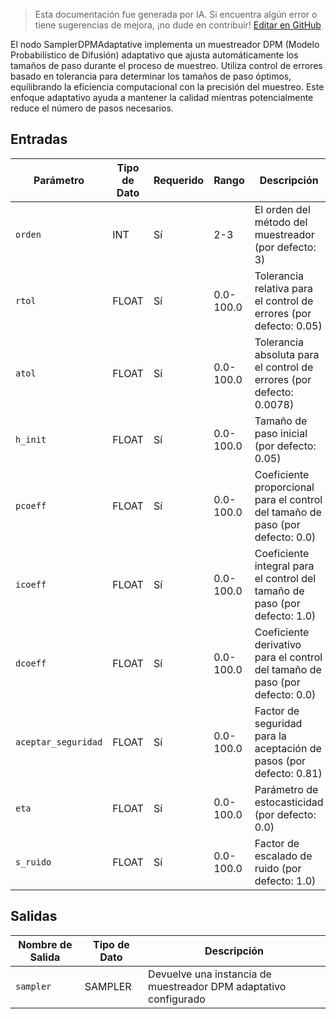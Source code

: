 > Esta documentación fue generada por IA. Si encuentra algún error o tiene sugerencias de mejora, ¡no dude en contribuir! [Editar en GitHub](https://github.com/Comfy-Org/embedded-docs/blob/main/comfyui_embedded_docs/docs/SamplerDPMAdaptative/es.md)

El nodo SamplerDPMAdaptative implementa un muestreador DPM (Modelo Probabilístico de Difusión) adaptativo que ajusta automáticamente los tamaños de paso durante el proceso de muestreo. Utiliza control de errores basado en tolerancia para determinar los tamaños de paso óptimos, equilibrando la eficiencia computacional con la precisión del muestreo. Este enfoque adaptativo ayuda a mantener la calidad mientras potencialmente reduce el número de pasos necesarios.

## Entradas

| Parámetro | Tipo de Dato | Requerido | Rango | Descripción |
|-----------|-----------|----------|-------|-------------|
| `orden` | INT | Sí | 2-3 | El orden del método del muestreador (por defecto: 3) |
| `rtol` | FLOAT | Sí | 0.0-100.0 | Tolerancia relativa para el control de errores (por defecto: 0.05) |
| `atol` | FLOAT | Sí | 0.0-100.0 | Tolerancia absoluta para el control de errores (por defecto: 0.0078) |
| `h_init` | FLOAT | Sí | 0.0-100.0 | Tamaño de paso inicial (por defecto: 0.05) |
| `pcoeff` | FLOAT | Sí | 0.0-100.0 | Coeficiente proporcional para el control del tamaño de paso (por defecto: 0.0) |
| `icoeff` | FLOAT | Sí | 0.0-100.0 | Coeficiente integral para el control del tamaño de paso (por defecto: 1.0) |
| `dcoeff` | FLOAT | Sí | 0.0-100.0 | Coeficiente derivativo para el control del tamaño de paso (por defecto: 0.0) |
| `aceptar_seguridad` | FLOAT | Sí | 0.0-100.0 | Factor de seguridad para la aceptación de pasos (por defecto: 0.81) |
| `eta` | FLOAT | Sí | 0.0-100.0 | Parámetro de estocasticidad (por defecto: 0.0) |
| `s_ruido` | FLOAT | Sí | 0.0-100.0 | Factor de escalado de ruido (por defecto: 1.0) |

## Salidas

| Nombre de Salida | Tipo de Dato | Descripción |
|-------------|-----------|-------------|
| `sampler` | SAMPLER | Devuelve una instancia de muestreador DPM adaptativo configurado |
